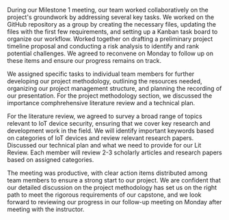 During our Milestone 1 meeting, our team worked collaboratively on the project's groundwork by addressing several key tasks. We worked on the GitHub repository as a group by creating the necessary files, updating the files with the first few requirements, and setting up a Kanban task board to organize our workflow. Worked together on drafting a preliminary project timeline proposal and conducting a risk analysis to identify and rank potential challenges. We agreed to reconvene on Monday to follow up on these items and ensure our progress remains on track.

We assigned specific tasks to individual team members for further developing our project methodology, outlining the resources needed, organizing our project management structure, and planning the recording of our presentation. For the project methodology section, we discussed the importance comphrehensive literature review and a technical plan.

For the literature review, we agreed to survey a broad range of topics relevant to IoT device security, ensuring that we cover key research and development work in the field. We will identify important keywords based on categories of IoT devices and review relevant research papers. Discussed our technical plan and what we need to provide for our Lit Review. Each member will review 2-3 scholarly articles and research papers based on assigned categories. 

The meeting was productive, with clear action items distributed among team members to ensure a strong start to our project. We are confident that our detailed discussion on the project methodology has set us on the right path to meet the rigorous requirements of our capstone, and we look forward to reviewing our progress in our follow-up meeting on Monday after meeting with the instructor.
